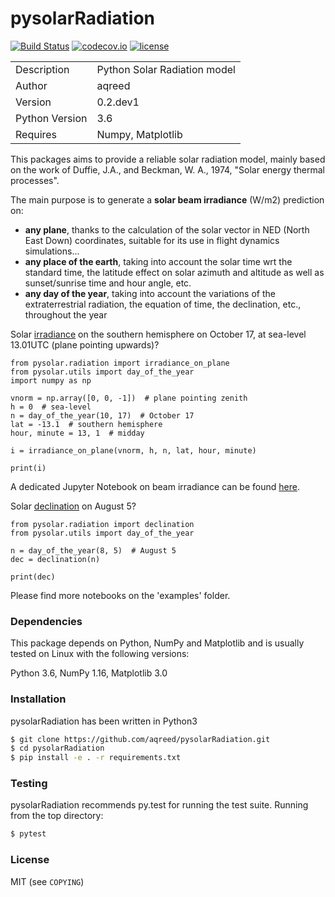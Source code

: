 # pysolarRadiation

[![Build Status](https://travis-ci.com/aqreed/pysolarRadiation.svg?branch=develop)](https://travis-ci.com/aqreed/pysolarRadiation)
[![codecov.io](https://codecov.io/gh/aqreed/pysolarRadiation/branch/develop/graph/badge.svg)](https://codecov.io/gh/aqreed/pysolarRadiation/branch/develop)
[![license](https://img.shields.io/badge/license-MIT-blue.svg?style=flat-square)](https://github.com/aqreed/pysolarRadiation/raw/develop/COPYING)

|  |  |
| ------ | ------ |
| Description | Python Solar Radiation model |
| Author | aqreed |
| Version | 0.2.dev1 |
| Python Version | 3.6 |
| Requires | Numpy, Matplotlib |

This packages aims to provide a reliable solar radiation model, mainly based on the work of Duffie, J.A., and Beckman, W. A., 1974, "Solar energy thermal processes".

The main purpose is to generate a **solar beam irradiance** (W/m2) prediction on:
* **any plane**, thanks to the calculation of the solar vector in NED (North East Down) coordinates, suitable for its use in flight dynamics simulations...
* **any place of the earth**, taking into account the solar time wrt the standard time, the latitude effect on solar azimuth and altitude as well as sunset/sunrise time and hour angle, etc.
* **any day of the year**, taking into account the variations of the extraterrestrial radiation, the equation of time, the declination, etc., throughout the year

Solar [irradiance](https://en.wikipedia.org/wiki/Solar_irradiance) on the southern hemisphere on October 17, at sea-level 13.01UTC (plane pointing upwards)?

```
from pysolar.radiation import irradiance_on_plane
from pysolar.utils import day_of_the_year
import numpy as np

vnorm = np.array([0, 0, -1])  # plane pointing zenith
h = 0  # sea-level
n = day_of_the_year(10, 17)  # October 17
lat = -13.1  # southern hemisphere
hour, minute = 13, 1  # midday

i = irradiance_on_plane(vnorm, h, n, lat, hour, minute)

print(i)
```

A dedicated Jupyter Notebook on beam irradiance can be found [here](https://github.com/aqreed/pysolarRadiation/blob/master/examples/solar_irradiance.ipynb).

Solar [declination](https://en.wikipedia.org/wiki/Position_of_the_Sun#Declination_of_the_Sun_as_seen_from_Earth) on August 5?

```
from pysolar.radiation import declination
from pysolar.utils import day_of_the_year

n = day_of_the_year(8, 5)  # August 5
dec = declination(n)

print(dec)
```

Please find more notebooks on the 'examples' folder.

### Dependencies

This package depends on Python, NumPy and Matplotlib and is usually tested on Linux with the following versions:

Python 3.6, NumPy 1.16, Matplotlib 3.0

### Installation

pysolarRadiation has been written in Python3

```sh
$ git clone https://github.com/aqreed/pysolarRadiation.git
$ cd pysolarRadiation
$ pip install -e . -r requirements.txt
```

### Testing

pysolarRadiation recommends py.test for running the test suite. Running from the top directory:

```sh
$ pytest
```

### License

MIT (see `COPYING`)